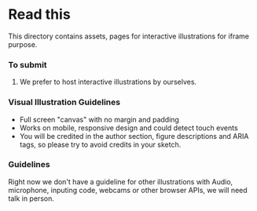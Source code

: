 # Read this

This directory contains assets, pages for interactive illustrations for iframe purpose.

### To submit
1. We prefer to host interactive illustrations by ourselves.

### Visual Illustration Guidelines
- Full screen "canvas" with no margin and padding
- Works on mobile, responsive design and could detect touch events
- You will be credited in the author section, figure descriptions and ARIA tags, so please try to avoid credits in your sketch. 


### Guidelines
Right now we don't have a guideline for other illustrations with Audio, microphone, inputing code, webcams or other browser APIs, we will need talk in person.


